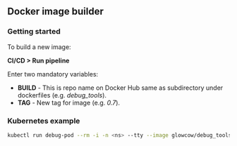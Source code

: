 ## Docker image builder

### Getting started
To build a new image:

**CI/CD > Run pipeline**

Enter two mandatory variables:

* **BUILD** - This is repo name on Docker Hub same as subdirectory under dockerfiles (e.g. *debug_tools*).
* **TAG** - New tag for image (e.g. *0.7*).

### Kubernetes example
```bash
kubectl run debug-pod --rm -i -n <ns> --tty --image glowcow/debug_tools:0.7 -- /bin/bash
```
